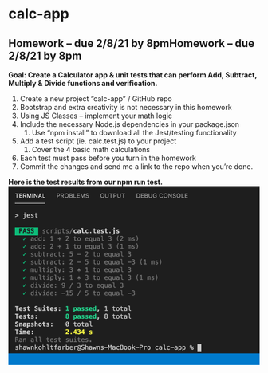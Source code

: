 # calc-app

## Homework – due 2/8/21 by 8pmHomework – due 2/8/21 by 8pm
**Goal: Create a Calculator app & unit tests that can perform Add, Subtract, Multiply & Divide functions and verification.**
 
1. Create a new project “calc-app” / GitHub repo
1. Bootstrap and extra creativity is not necessary in this homework
1. Using JS Classes – implement your math logic
1. Include the necessary Node.js dependencies in your package.json
   1. Use “npm install” to download all the Jest/testing functionality
1. Add a test script (ie. calc.test.js) to your project
   1. Cover the 4 basic math calculations
1. Each test must pass before you turn in the homework
1. Commit the changes and send me a link to the repo when you’re done.


**Here is the test results from our npm run test.**
![Jest Test Results](/test.png)
